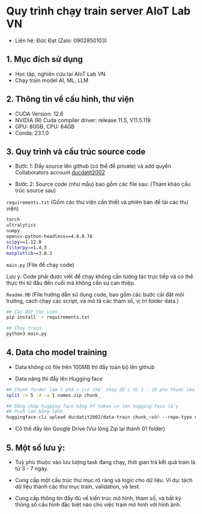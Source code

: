 # Quy trình chạy train server AIoT Lab VN

- Liên hệ: Đức Đạt (Zalo: 0902850103)

## 1. Mục đích sử dụng
- Học tập, nghiên cứu tại AIoT Lab VN
- Chạy train model AI, ML, LLM 

## 2. Thông tin về cấu hình, thư viện
- CUDA Version: 12.6
- NVIDIA (R) Cuda compiler driver: release 11.5, V11.5.119
- GPU: 80GB, CPU: 64GB
- Conda: 23.1.0

## 3. Quy trình và cấu trúc source code 
- Bước 1: Đẩy source lên github (có thể để private) và add quyền Collaborators account [ducdatit2002](https://www.github.com/ducdatit2002)

- Bước 2: Source code (như mẫu) bao gồm các file sau: 
(Tham khảo cấu trúc source sau)

```requirements.txt```
(Gồm các thư viện cần thiết và phiên bản để tải các thư viện)
```bash 
torch
ultralytics
numpy
opencv-python-headless==4.8.0.76
scipy==1.12.0
filterpy==1.4.5
matplotlib==3.8.3
```

```main.py``` 
(File để chạy code)

Lưu ý: Code phải được viết để chạy không cần tương tác trực tiếp và có thể thực thi từ đầu đến cuối mà không cần sự can thiệp.

```Readme.MD```
(File hướng dẫn sử dụng code, bao gồm các bước cài đặt môi trường, cách chạy các script, và mô tả các tham số, vị trí folder data.)
```bash
## Cài đặt thư viện
pip install -r requirements.txt

## Chạy train
python3 main.py
```

## 4. Data cho model training

- Data không có file trên 100MB thì đẩy toàn bộ lên github

- Data nặng thì đẩy lên Hugging face  
```bash
## Chunk forder làm 5 phần (có thể thay đổi từ 1 - 10 phụ thuộc vào nặng nhẹ, 1 file khoảng 05gb là phù hợp)
split -n 5 -d -a 1 names.zip chunk_
```
```bash
## Đăng nhập hugging face bằng hf token => lên hugging face lấy 
## Push lên bằng lệnh
huggingface-cli upload ducdatit2002/data-train chunk_<số> --repo-type dataset
```
- Có thể đẩy lên Google Drive (Vui lòng Zip lại thành 01 folder)

## 5. Một số lưu ý:
- Tuỳ phù thuộc vào lưu lượng task đang chạy, thời gian trả kết quả train là từ 3 - 7 ngày.

- Cung cấp một cấu trúc thư mục rõ ràng và logic cho dữ liệu. Ví dụ: tách dữ liệu thành các thư mục train, validation, và test.

- Cung cấp thông tin đầy đủ về kiến trúc mô hình, tham số, và bất kỳ thông số cấu hình đặc biệt nào cho việc train mô hình với hình ảnh.
